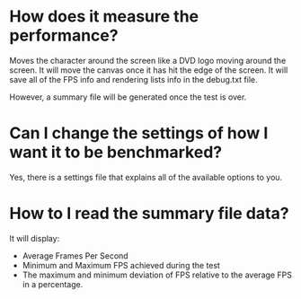 # How does it measure the performance?

Moves the character around the screen like a DVD logo moving around the screen. It will move the canvas once it has hit the edge of the screen.
It will save all of the FPS info and rendering lists info in the debug.txt file.

However, a summary file will be generated once the test is over.


# Can I change the settings of how I want it to be benchmarked?

Yes, there is a settings file that explains all of the available options to you.

# How to I read the summary file data?

It will display:
- Average Frames Per Second
- Minimum and Maximum FPS achieved during the test
- The maximum and minimum deviation of FPS relative to the average FPS in a percentage.
